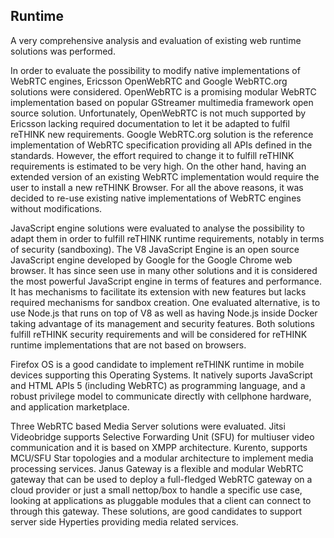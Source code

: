 ## Runtime

A very comprehensive analysis and evaluation of existing web runtime solutions was performed.

In order to evaluate the possibility to modify native implementations of WebRTC engines, Ericsson OpenWebRTC and Google WebRTC.org solutions were considered. OpenWebRTC is a promising modular WebRTC implementation based on popular GStreamer multimedia framework open source solution. Unfortunately, OpenWebRTC is not much supported by Ericsson lacking required documentation to let it be adapted to fulfil reTHINK new requirements. Google WebRTC.org solution is the reference implementation of WebRTC specification providing all APIs defined in the standards. However, the effort required to change it to fulfill reTHINK requirements is estimated to be very high. On the other hand, having an extended version of an existing WebRTC implementation would require the user to install a new reTHINK Browser. For all the above reasons, it was decided to re-use existing native implementations of WebRTC engines without modifications.

JavaScript engine solutions were evaluated to analyse the possibility to adapt them in order to fulfill reTHINK runtime requirements, notably in terms of security (sandboxing). The V8 JavaScript Engine is an open source JavaScript engine developed by Google for the Google Chrome web browser. It has since seen use in many other solutions and it is considered the most powerful JavaScript engine in terms of features and performance. It has mechanisms to facilitate its extension with new features but lacks required mechanisms for sandbox creation. One evaluated alternative, is to use Node.js that runs on top of V8 as well as having Node.js inside Docker taking advantage of its management and security features. Both solutions fulfill reTHINK security requirements and will be considered for reTHINK runtime implementations that are not based on browsers. 

Firefox OS is a good candidate to implement reTHINK runtime in mobile devices supporting this Operating Systems. It natively suports JavaScript and HTML APIs 5 (including WebRTC) as programming language, and a robust privilege model to communicate directly with cellphone hardware, and application marketplace.

Three WebRTC based Media Server solutions were evaluated. Jitsi Videobridge supports Selective Forwarding Unit (SFU) for multiuser video communication and it is based on XMPP architecture. Kurento, supports MCU/SFU Star topologies and a modular architecture to implement media processing services. Janus Gateway is a flexible and modular WebRTC gateway that can be used to deploy a full-fledged WebRTC gateway on a cloud provider or just a small nettop/box to handle a specific use case, looking at applications as pluggable modules that a client can connect to through this gateway. These solutions, are good candidates to support server side Hyperties providing media related services.

